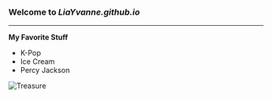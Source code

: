 ### Welcome to *LiaYvanne.github.io*
---
**My Favorite Stuff**
- K-Pop
- Ice Cream
- Percy Jackson

![Treasure](https://thebiaslistcom.files.wordpress.com/2022/02/treasure-jikjin.jpeg)
